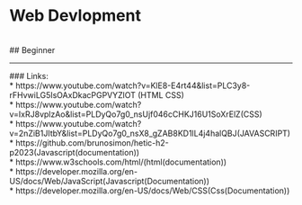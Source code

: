 # Web Devlopment
<br>
## Beginner
<hr>
### Links:<br/>
* https://www.youtube.com/watch?v=KlE8-E4rt44&list=PLC3y8-rFHvwiLG5IsOAxDkacPGPVYZlOT (HTML CSS)<br/>
* https://www.youtube.com/watch?v=IxRJ8vplzAo&list=PLDyQo7g0_nsUjf046cCHKJ16U1SoXrElZ(CSS)<br/>
* https://www.youtube.com/watch?v=2nZiB1JItbY&list=PLDyQo7g0_nsX8_gZAB8KD1lL4j4halQBJ(JAVASCRIPT)<br/>
* https://github.com/brunosimon/hetic-h2-p2023(Javascript(documentation))<br/>
* https://www.w3schools.com/html/(html(documentation))<br/>
* https://developer.mozilla.org/en-US/docs/Web/JavaScript(Javascript(Documentation))<br/>
* https://developer.mozilla.org/en-US/docs/Web/CSS(Css(Documentation))
